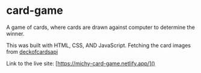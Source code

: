 # card-game
A game of cards, where cards are drawn against computer to determine the winner.

This was built with HTML, CSS, AND JavaScript. Fetching the card images from [deckofcardsapi](deckofcardsapi.com) 

Link to the live site: [https://michy-card-game.netlify.app/]()
